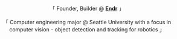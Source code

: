 

<p align="center"> 
    <br>
            「 Founder, Builder @ <b><a href="https://endrcompany.com/">Endr</a></b> 」
    <br>
    <br>
            「 Computer engineering major @ Seattle University with a focus in computer vision - object detection and tracking for robotics 」
    <br>
</p>

